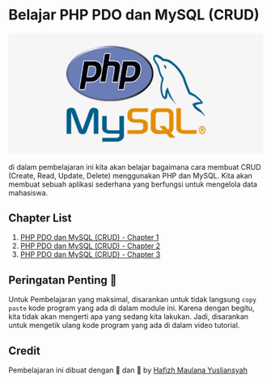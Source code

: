 # Belajar PHP PDO dan MySQL (CRUD)

![ Logo PHP dan MySQl ](./images/logo-php-mysql.png)

di dalam pembelajaran ini kita akan belajar bagaimana cara membuat CRUD (Create, Read, Update, Delete) menggunakan PHP dan MySQL. Kita akan membuat sebuah aplikasi sederhana yang berfungsi untuk mengelola data mahasiswa.

## Chapter List

1. [PHP PDO dan MySQL (CRUD) - Chapter 1](./chapter-1/README.md)
2. [PHP PDO dan MySQL (CRUD) - Chapter 2](./chapter-2/README.md)
3. [PHP PDO dan MySQL (CRUD) - Chapter 3](./chapter-3/README.md)

## Peringatan Penting 📣

Untuk Pembelajaran yang maksimal, disarankan untuk tidak langsung `copy paste` kode program yang ada di dalam module ini. Karena dengan begitu, kita tidak akan mengerti apa yang sedang kita lakukan. Jadi, disarankan untuk mengetik ulang kode program yang ada di dalam video tutorial.

## Credit

Pembelajaran ini dibuat dengan 🧠 dan 💓 by [Hafizh Maulana Yusliansyah](https://github.com/hafizhmaulanay)
